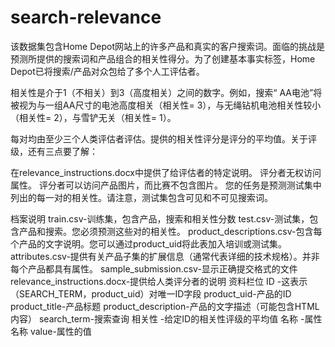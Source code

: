 # search-relevance

该数据集包含Home Depot网站上的许多产品和真实的客户搜索词。面临的挑战是预测所提供的搜索词和产品组合的相关性得分。为了创建基本事实标签，Home Depot已将搜索/产品对众包给了多个人工评估者。

相关性是介于1（不相关）到3（高度相关）之间的数字。例如，搜索“ AA电池”将被视为与一组AA尺寸的电池高度相关（相关性= 3），与无绳钻机电池相关性较小（相关性= 2），与雪铲无关（相关性= 1）。

每对均由至少三个人类评估者评估。提供的相关性评分是评分的平均值。关于评级，还有三点要了解：

在relevance_instructions.docx中提供了给评估者的特定说明。
评分者无权访问属性。
评分者可以访问产品图片，而比赛不包含图片。
您的任务是预测测试集中列出的每一对的相关性。请注意，测试集包含可见和不可见搜索词。

档案说明
train.csv-训练集，包含产品，搜索和相关性分数
test.csv-测试集，包含产品和搜索。您必须预测这些对的相关性。
product_descriptions.csv-包含每个产品的文字说明。您可以通过product_uid将此表加入培训或测试集。
attributes.csv-提供有关产品子集的扩展信息（通常代表详细的技术规格）。并非每个产品都具有属性。
sample_submission.csv-显示正确提交格式的文件
relevance_instructions.docx-提供给人类评分者的说明
资料栏位
ID  -这表示（SEARCH_TERM，product_uid）对唯一ID字段
product_uid-产品的ID
product_title-产品标题
product_description-产品的文字描述（可能包含HTML内容）
search_term-搜索查询
相关性 -给定ID的相关性评级的平均值
名称 -属性名称
value-属性的值
